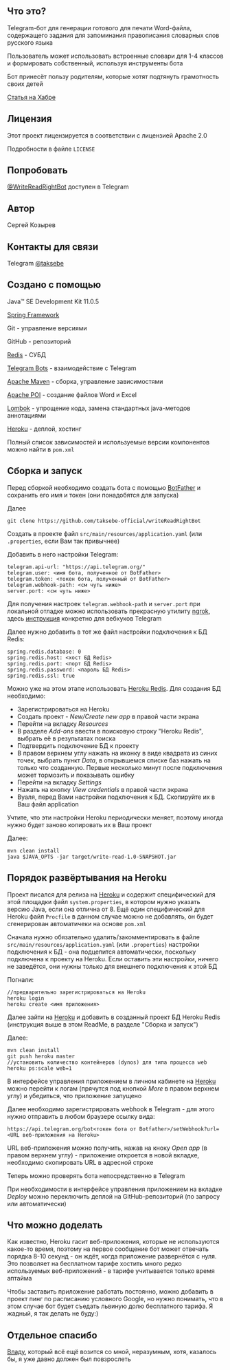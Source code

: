 ## Что это?
Telegram-бот для генерации готового для печати Word-файла, содержащего задания для запоминания правописания словарных слов русского языка

Пользователь может использовать встроенные словари для 1-4 классов и формировать собственный, используя инструменты бота

Бот принесёт пользу родителям, которые хотят подтянуть грамотность своих детей

[Статья на Хабре](https://habr.com/ru/post/646017/)

## Лицензия
Этот проект лицензируется в соответствии с лицензией Apache 2.0

Подробности в файле ```LICENSE```

## Попробовать
[@WriteReadRightBot](https://t.me/WriteReadRightBot) доступен в Telegram

## Автор
Сергей Козырев

## Контакты для связи
Telegram [@taksebe](https://t.me/taksebe)

## Создано с помощью
Java™ SE Development Kit 11.0.5

[Spring Framework](https://spring.io/)

Git - управление версиями

GitHub - репозиторий

[Redis](https://redis.io/) - СУБД

[Telegram Bots](https://core.telegram.org/bots) - взаимодействие с Telegram

[Apache Maven](https://maven.apache.org/) - сборка, управление зависимостями

[Apache POI](https://poi.apache.org/) - создание файлов Word и Excel

[Lombok](https://projectlombok.org/) - упрощение кода, замена стандартных java-методов аннотациями

[Heroku](https://www.heroku.com/) - деплой, хостинг

Полный список зависимостей и используемые версии компонентов можно найти в ```pom.xml```

## Сборка и запуск
Перед сборкой необходимо создать бота с помощью [BotFather](https://t.me/botfather) и сохранить его имя и токен (они понадобятся для запуска)

Далее
```
git clone https://github.com/taksebe-official/writeReadRightBot
```

Создать в проекте файл ```src/main/resources/application.yaml``` (или ```.properties```, если Вам так привычнее)

Добавить в него настройки Telegram:
```
telegram.api-url: "https://api.telegram.org/"
telegram.user: <имя бота, полученное от BotFather>
telegram.token: <токен бота, полученный от BotFather>
telegram.webhook-path: <см чуть ниже>
server.port: <см чуть ниже>
```
Для получения настроек ```telegram.webhook-path``` и ```server.port``` при локальной отладке можно использовать прекрасную утилиту [ngrok](https://ngrok.com/), здесь [инструкция](https://pavelpage.ru/koderstvo/nastroyka-ngrok-dlya-otladki-telegram-bota.html) конкретно для вебхуков Telegram

Далее нужно добавить в тот же файл настройки подключения к БД Redis:
```
spring.redis.database: 0
spring.redis.host: <хост БД Redis>
spring.redis.port: <порт БД Redis>
spring.redis.password: <пароль БД Redis>
spring.redis.ssl: true
```
Можно уже на этом этапе использовать [Heroku Redis](https://devcenter.heroku.com/articles/heroku-redis). Для создания БД необходимо:
<ul>
 <li>Зарегистрироваться на Heroku</li>
 <li>Создать проект - <i>New/Create new app</i> в правой части экрана </li>
 <li>Перейти на вкладку <i>Resources</i></li>
 <li>В разделе <i>Add-ons</i> ввести в поисковую строку "Heroku Redis", выбрать её в результатах поиска</li>
 <li>Подтвердить подключение БД к проекту</li>
 <li>В правом верхнем углу нажать на иконку в виде квадрата из синих точек, выбрать пункт <i>Data</i>, в открывшемся списке баз нажать на только что созданную. Первые несколько минут после подключения может тормозить и показывать ошибку </li>
 <li>Перейти на вкладку <i>Settings</i></li>
 <li>Нажать на кнопку <i>View credentials</i> в правой части экрана</li>
 <li>Вуаля, перед Вами настройки подключения к БД. Скопируйте их в Ваш файл application</li>
</ul>
Учтите, что эти настройки Heroku периодически меняет, поэтому иногда нужно будет заново копировать их в Ваш проект

Далее:
```
mvn clean install
java $JAVA_OPTS -jar target/write-read-1.0-SNAPSHOT.jar
```

## Порядок развёртывания на Heroku
Проект писался для релиза на [Heroku](https://www.heroku.com/) и содержит специфический для этой площадки файл ```system.properties```, в котором нужно указать версию Java, если она отлична от 8. Ещё один специфический для Heroku файл ```Procfile``` в данном случае можно не добавлять, он будет сгенерирован автоматичеки на основе ```pom.xml```

Сначала нужно обязательно удалить/закомментировать в файле ```src/main/resources/application.yaml``` (или ```.properties```) настройки подключения к БД - она подцепится автоматически, поскольку подключена к проекту на Heroku. Если оставить эти настройки, ничего не заведётся, они нужны только для внешнего подключения к этой БД

Погнали:
```
//предварительно зарегистрироваться на Heroku
heroku login
heroku create <имя приложения>
```

Далее зайти на [Heroku](https://www.heroku.com/) и добавить в созданный проект БД Heroku Redis (инструкция выше в этом ReadMe, в разделе "Сборка и запуск")

Далее:
```
mvn clean install
git push heroku master
//установить количество контейнеров (dynos) для типа процесса web
heroku ps:scale web=1
```

В интерфейсе управления приложением в личном кабинете на [Heroku](https://www.heroku.com/) можно перейти к логам (прячутся под кнопкой <i>More</i> в правом верхнем углу) и убедиться, что приложение запущено

Далее необходимо зарегистрировать webhook в Telegram - для этого нужно отправить в любом браузере ссылку вида:
```
https://api.telegram.org/bot<токен бота от Botfather>/setWebhook?url=<URL веб-приложения на Heroku>
```

URL веб-приложения можно получить, нажав на кноку <i>Open app</i> (в правом верхнем углу) - приложение откроется в новой вкладке, необходимо скопировать URL в адресной строке

Теперь можно проверять бота непосредственно в Telegram

При необходимости в интерфейсе управления приложением на вкладке <i>Deploy</i> можно переключить деплой на GitHub-репозиторий (по запросу или автоматически)

## Что можно доделать
Как известно, Heroku гасит веб-приложения, которые не используются какое-то время, поэтому на первое сообщение бот может отвечать порядка 8-10 секунд - он ждёт, когда приложение развернётся с нуля. Это позволяет на бесплатном тарифе хостить много редко используемых веб-приложений - в тарифе учитывается только время аптайма

Чтобы заставить приложение работать постоянно, можно добавить в проект пинг по расписанию условного Google, но нужно понимать, что в этом случае бот будет съедать львиную долю бесплатного тарифа. Я жадный, я так делать не буду:)

## Отдельное спасибо
[Владу](https://github.com/itotx), который всё ещё возится со мной, неразумным, хотя, казалось бы, я уже давно должен был повзрослеть